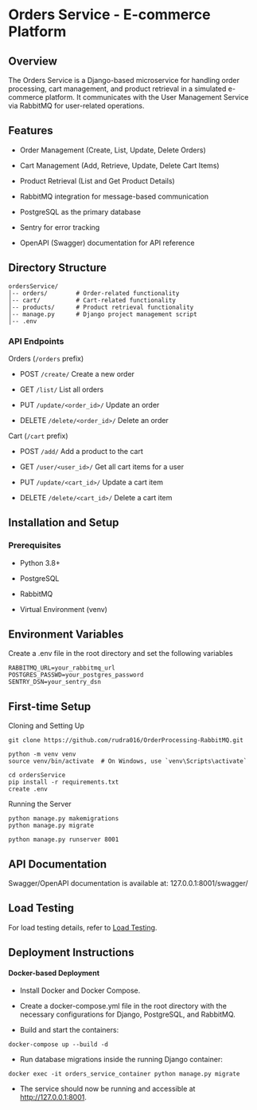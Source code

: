 # Orders Service - E-commerce Platform

## Overview
The Orders Service is a Django-based microservice for handling order processing, cart management, and product retrieval in a simulated e-commerce platform. It communicates with the User Management Service via RabbitMQ for user-related operations.

## Features

- Order Management (Create, List, Update, Delete Orders)

- Cart Management (Add, Retrieve, Update, Delete Cart Items)

- Product Retrieval (List and Get Product Details)

- RabbitMQ integration for message-based communication

- PostgreSQL as the primary database

- Sentry for error tracking

- OpenAPI (Swagger) documentation for API reference

## Directory Structure
```
ordersService/
│-- orders/        # Order-related functionality
│-- cart/          # Cart-related functionality
│-- products/      # Product retrieval functionality
│-- manage.py      # Django project management script
│-- .env   
```
### API Endpoints
Orders (```/orders``` prefix)

- POST ```/create/```
Create a new order

- GET ```/list/```
List all orders

- PUT ```/update/<order_id>/```
Update an order

- DELETE
```/delete/<order_id>/```
Delete an order

Cart (```/cart``` prefix)

- POST ```/add/```
Add a product to the cart

- GET ```/user/<user_id>/```
Get all cart items for a user

- PUT ```/update/<cart_id>/```
Update a cart item

- DELETE
```/delete/<cart_id>/```
Delete a cart item

## Installation and Setup

### Prerequisites

 - Python 3.8+

 - PostgreSQL

 - RabbitMQ

 - Virtual Environment (venv)

## Environment Variables

Create a .env file in the root directory and set the following variables
```
RABBITMQ_URL=your_rabbitmq_url
POSTGRES_PASSWD=your_postgres_password
SENTRY_DSN=your_sentry_dsn
```

## First-time Setup
Cloning and Setting Up
```
git clone https://github.com/rudra016/OrderProcessing-RabbitMQ.git

python -m venv venv
source venv/bin/activate  # On Windows, use `venv\Scripts\activate`
```

```
cd ordersService
pip install -r requirements.txt
create .env
```
Running the Server
```
python manage.py makemigrations
python manage.py migrate

python manage.py runserver 8001
```

## API Documentation

Swagger/OpenAPI documentation is available at:
127.0.0.1:8001/swagger/

## Load Testing
For load testing details, refer to [Load Testing](https://locustreport.tiiny.site).

## Deployment Instructions

#### Docker-based Deployment

- Install Docker and Docker Compose.

- Create a docker-compose.yml file in the root directory with the necessary configurations for Django, PostgreSQL, and RabbitMQ.

- Build and start the containers:
```
docker-compose up --build -d
```

- Run database migrations inside the running Django container:
```
docker exec -it orders_service_container python manage.py migrate
```

- The service should now be running and accessible at http://127.0.0.1:8001.
